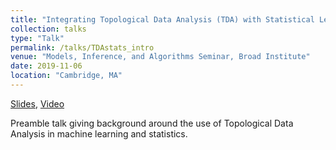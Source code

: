 ```yaml
---
title: "Integrating Topological Data Analysis (TDA) with Statistical Learning Methods"
collection: talks
type: "Talk"
permalink: /talks/TDAstats_intro
venue: "Models, Inference, and Algorithms Seminar, Broad Institute"
date: 2019-11-06
location: "Cambridge, MA"
---
```

[Slides](https://etwinn.github.io/files/MIAPreamble2019.pdf), [Video](https://www.youtube.com/watch?v=DYEYM0VNhAY&list=PLlMMtlgw6qNjROoMNTBQjAcdx53kV50cS&index=4)

Preamble talk giving background around the use of Topological Data Analysis in machine learning and statistics. 
